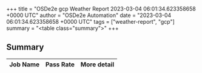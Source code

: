 +++
title = "OSDe2e gcp Weather Report 2023-03-04 06:01:34.623358658 +0000 UTC"
author = "OSDe2e Automation"
date = "2023-03-04 06:01:34.623358658 +0000 UTC"
tags = ["weather-report", "gcp"]
summary = "<table class=\"summary\"></table>"
+++
## Summary

| Job Name | Pass Rate | More detail |
|----------|-----------|-------------|




